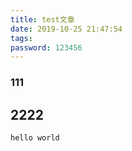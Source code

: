 ```yaml
---
title: test文章
date: 2019-10-25 21:47:54
tags:
password: 123456
---
```

### 111
## 2222
``hello world``